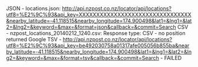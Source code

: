 JSON - locations.json: http://api.nzpost.co.nz/locator/api/locations?utf8=%E2%9C%93&api_key=XXXXXXXXXXXXXXXXXXXXXXXXXXXXXXXX&nearby_latitude=-41.118515&nearby_longitude=174.900498&lat1=&lng1=&lat2=&lng2=&keyword=&max=&format=json&callback=&commit=Search
CSV - nzpost_locations_20140212_1240.csv: Response type: CSV - no position returned
Google TSV - http://api.nzpost.co.nz/locator/api/locations?utf8=%E2%9C%93&api_key=be492030758a01317afe005056b855ba&nearby_latitude=-41.118515&nearby_longitude=174.900498&lat1=&lng1=&lat2=&lng2=&keyword=&max=&format=tsv&callback=&commit=Search - FAILED